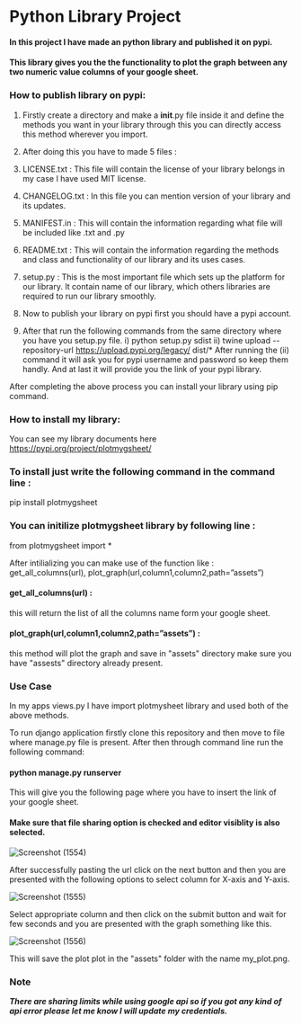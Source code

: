 # Python Library Project
#### In this project I have made an python library and published it on pypi.
#### This library gives you the the functionality to plot the graph between any two numeric value columns of your google sheet.

### How to publish library on pypi:

1) Firstly create a directory and make a __init__.py file inside it and define the methods you want in your library through this you can directly access this 
method wherever you import.

2) After doing this you have to made 5 files :
  1) LICENSE.txt : This file will contain the license of your library belongs in my case I have used MIT license.
  2) CHANGELOG.txt : In this file you can mention version of your library and its updates.
  3) MANIFEST.in : This will contain the information regarding what file will be included like .txt and .py
  4) README.txt : This will contain the information regarding the methods and class and functionality of our library and its uses cases.
  5) setup.py : This is the most important file which sets up the platform for our library. It contain name of our library, which others libraries are required to run our library
  smoothly.
  
3) Now to publish your library on pypi first you should have a pypi account.

4) After that run the following commands from the same directory where you have you setup.py file.
i) python setup.py sdist
ii) twine upload --repository-url https://upload.pypi.org/legacy/ dist/* 
After running the (ii) command it will ask you for pypi username and password so keep them handly. And at last it will provide you the link of your pypi library.

After completing the above process you can install your library using pip command.


### How to install my library:

You can see my library documents here https://pypi.org/project/plotmygsheet/

### To install just write the following command in the command line :
pip install plotmygsheet

### You can initilize plotmygsheet library by following line :
from plotmygsheet import *

After intilializing you can make use of the function like : get_all_columns(url), plot_graph(url,column1,column2,path=”assets”)

#### get_all_columns(url) : 

this will return the list of all the columns name form your google sheet.

#### plot_graph(url,column1,column2,path=”assets”) : 
this method will plot the graph and save in "assets" directory make sure you have "assests" directory already present.

### Use Case
In my apps views.py I have import plotmysheet library and used both of the above methods.

To run django application firstly clone this repository and then move to file where manage.py file is present.
After then through command line run the following command:
#### python manage.py runserver

This will give you the following page where you have to insert the link of your google sheet. 
#### Make sure that file sharing option is checked and editor visiblity is also selected.

![Screenshot (1554)](https://user-images.githubusercontent.com/42700950/95660150-89f23b80-0b43-11eb-9e13-a358ae8125b0.png)


After successfully pasting the url click on the next button and then you are presented with the following options to select column for X-axis and Y-axis.

![Screenshot (1555)](https://user-images.githubusercontent.com/42700950/95660151-8bbbff00-0b43-11eb-9ba3-f572169d27ac.png)

Select appropriate column and then click on the submit button and wait for few seconds and you are presented with the graph something like this.

![Screenshot (1556)](https://user-images.githubusercontent.com/42700950/95660153-8c549580-0b43-11eb-8c92-93a384cb757c.png)


This will save the plot plot in the "assets" folder with the name my_plot.png.

### Note 
***There are sharing limits while using google api so if you got any kind of api error please let me know I will update my credentials.***


